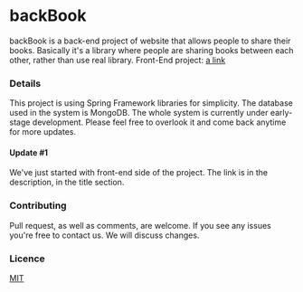 # backBook

backBook is a back-end project of website that allows people to share their books. Basically it's a library where people are sharing books between each other, rather than use real library.
Front-End project: [a link](https://github.com/pomaranski/frontBook/blob/dev/README.md)

### Details

This project is using Spring Framework libraries for simplicity. The database used in the system is MongoDB. The whole system is currently under early-stage development.
Please feel free to overlook it and come back anytime for more updates. 

#### Update #1
We've just started with front-end side of the project. The link is in the description, in the title section.

### Contributing

Pull request, as well as comments, are welcome. If you see any issues you're free to contact us. We will discuss changes.

### Licence

[MIT](https://choosealicense.com/licenses/mit/)
